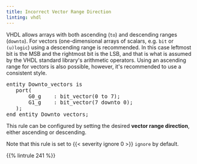 ```yaml
---
title: Incorrect Vector Range Direction
linting: vhdl
---
```


VHDL allows arrays with both ascending (`to`) and descending ranges (`downto`). For vectors (one-dimensional arrays of scalars, e.g. `bit` or `(u)logic`) using a descending range is recommended. In this case leftmost bit is the MSB and the rightmost bit is the LSB, and that is what is assumed by the VHDL standard library's arithmetic operators. Using an ascending range for vectors is also possible, however, it's recommended to use a consistent style.

<pre>entity Downto_vectors is
   port(
       G0_g    : bit_vector(<span class="warning">0 to 7</span>);
       G1_g    : bit_vector(<span class="goodcode">7 downto 0</span>);
   );
end entity Downto_vectors;
</pre>

This rule can be configured by setting the desired **vector range direction**, either ascending or descending.

Note that this rule is set to {{< severity ignore 0 >}} `ignore` by default.

{{% lintrule 241 %}}
